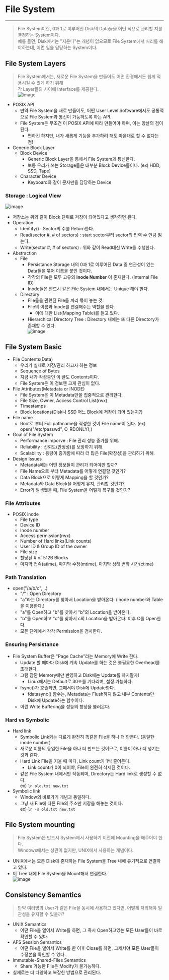 # File System
---
> File System이란, 0과 1로 이루어진 Disk의 Data들을 어떤 식으로 관리할 지를 결정하는 System이다.  
> 예를 들면, Disk에서는 "지운다"는 개념이 없으므로 File System에서 처리를 해야하는데, 이런 일을 담당하는 System이다.  

## File System Layers
> File System에서는, 새로운 File System을 만들어도 어떤 환경에서든 쉽게 적용시킬 수 있게 하기 위해  
> 각 Layer들의 사이에 Interface를 제공한다.  
![image](https://user-images.githubusercontent.com/71700079/170996208-943b7880-1313-4b66-8775-6bf14b5c5877.png)  
- POSIX API
  - 만약 File System을 새로 만들어도, 어떤 User Level Software에서도 공통적으로 File System과 통신이 가능하도록 하는 API.
  - File System은 무조건 이 POSIX API에 따라 만들어야 하며, 이는 양날의 검이 된다.
    - 편하긴 하지만, 내가 새롭게 기능을 추가하려 해도 마음대로 할 수 없다는 점!
- Generic Block Layer
  - Block Device
    - Generic Block Layer을 통해서 File System과 통신한다.
    - 보통 우리가 쓰는 Storage들은 대부분 Block Device들이다. (ex) HDD, SSD, Tape)
  - Character Device
    - Keyboard와 같이 문자만을 담당하는 Device

### Storage : Logical View  
![image](https://user-images.githubusercontent.com/71700079/170996846-9a20f8f6-8068-4e7d-95d9-3867e7f16bae.png)  
- 저장소는 위와 같이 Block 단위로 저장이 되어있다고 생각하면 된다.
- Operation
  - Identify() : Sector의 수를 Return한다.
  - Read(sector #, # of sectors) : start sector부터 sector의 입력 수 만큼 읽는다.
  - Write(sector #, # of sectors) : 위와 같이 Read대신 Write를 수행한다.
- Abstraction
  - File
    - Persistance Storage 내의 0과 1로 이루어진 Data 중 연관성이 있는 Data들을 묶어 이름을 붙인 것이다.
    - 각각의 File은 모두 고유의 __inode Number__ 이 존재한다. (Internal File ID)
    - Inode들은 반드시 같은 File System 내에서는 Unique 해야 한다.
  - Directory
    - File들을 관련된 File들 끼리 묶어 놓는 것.
    - File의 이름과 Inode를 연결해주는 역할을 한다.
      - 이에 대한 List(Mapping Table)를 들고 있다.
    - Hierarchical Directory Tree : Directory 내에는 또 다른 Directory가 존재할 수 있다.  
    ![image](https://user-images.githubusercontent.com/71700079/170997382-91bfe9bb-71e7-4b12-99b2-eb89bbe73bd8.png)  
    
## File System Basic
- File Contents(Data)
  - 우리가 실제로 저장/관리 하고자 하는 정보
  - Sequence of Bytes
  - 지금 내가 작성중인 이 글도 Contents이다.
  - File System은 이 정보엔 크게 관심이 없다.
- File Attributes(Metadata or INODE)
  - File System은 이 Metadata만을 집중적으로 관리한다.
  - File Size, Owner, Access Control List(rwx)
  - Timestamps
  - Block locations(Disk나 SSD 어느 Block에 저장이 되어 있는지?)
- File name  
  - Root로 부터 Full pathname을 작성한 것이 File name이 된다.  (ex) open("/etc/passwd", O_RDONLY);)
- Goal of File System
  - Performance imporve : File 관리 성능 증가를 위해.
  - Reliability : 신뢰도(안정성)를 보장하기 위해.
  - Scalability : 용량이 증가함에 따라 더 많은 File(확장성)을 관리하기 위해.
- Design Issues
  - Metadata에는 어떤 정보들이 관리가 되어야만 할까?
  - File Name으로 부터 Metadata를 어떻게 연결할 것인가?
  - Data Block으로 어떻게 Mapping을 할 것인가?
  - Metadata와 Data Block을 어떻게 유지, 관리할 것인가?
  - Error가 발생했을 때, File System을 어떻게 복구할 것인가?

### File Attributes
- POSIX inode
  - File type
  - Device ID
  - Inode number
  - Access permission(rwx)
  - Number of Hard links(Link counts)
  - User ID & Group ID of the owner
  - File size
  - 할당된 # of 512B Blocks
  - 마지막 접속(atime), 마지막 수정(mtime), 마지막 상태 변화 시간(ctime)

### Path Translation
- open("/a/b/c", ..)
  - "/" : Open Directory
  - "a"라는 Directory를 찾아서 Location을 받아온다. (inode number와 Table을 이용한다.)
  - "a"를 Open하고 "b"를 찾아서 "b"의 Location을 받아온다.
  - "b"를 Open하고 "c"를 찾아서 c의 Location을 받아온다. 이후 C를 Open한다.
  - 모든 단계에서 각각 Permission을 검사한다.

### Ensuring Persistance
- File System Buffer은 "Page Cache"라는 Memory에 Write 한다.
  - Update 할 때마다 Disk에 계속 Update를 하는 것은 불필요한 Overhead를 초래한다.
  - 그럼 잠깐 Memory에만 반영하고 Disk에는 Update를 하지말자!
    - Linux에서는 Default로 30초를 기다리며, 설정 가능하다.
  - fsync()가 호출되면, 그때서야 Disk에 Update한다.
    - fdatasync() 함수는, Metadata는 Flush하지 않고 내부 Contents만 Disk에 Update하는 함수이다.
  - 이런 Write Buffering을 성능의 향상을 불러온다.

### Hard vs Symbolic
- Hard link
  - Symbolic Link와는 다르게 완전히 똑같은 File을 하나 더 만든다. (동일한 inode number)
  - 새로운 이름의 동일한 File을 하나 더 만드는 것이므로, 이름이 하나 더 생기는 것과 같다.
  - Hard Link File을 지울 때 마다, Link count가 1씩 줄어든다.
    - Link count가 0이 되어야, File이 완전히 삭제된 것이다.
  - 같은 File System 내에서만 작동되며, Directory는 Hard link로 생성할 수 없다.  
  ex) ```ln old.txt new.txt```
- Symbolic link 
  - Window의 바로가기 개념과 동일하다.
  - 그냥 새 File에 다른 File의 주소만 저장을 해놓는 것이다.  
  ex) ```ln -s old.txt new.txt```
  
## File System mounting
> File System은 반드시 System에서 사용하기 이전에 Mounting을 해주어야 한다.  
> Windows에서는 상관이 없지만, UNIX에서 사용하는 개념이다.  

- UNIX에서는 모든 Disk에 존재하는 File System을 Tree 내에 유기적으로 연결하고 있다.
- 이 Tree 내에 File System을 Mount해서 연결한다.   
![image](https://user-images.githubusercontent.com/71700079/171004073-94ccec46-5ee8-431e-8412-b6ff9defbb98.png)  

## Consistency Semantics
> 만약 여러명의 User가 같은 File을 동시에 사용하고 있다면, 어떻게 처리해야 일관성을 유지할 수 있을까?  

- UNIX Semantics
  - 어떤 File을 열어서 Write를 하면, 그 즉시 Open하고있는 모든 User들이 바로 확인할 수 있다.
- AFS Session Semantics
  - 어떤 File을 열어서 Write를 한 이후 Close를 하면, 그제서야 모든 User들이 수정본을 확인할 수 있다.
- Immutable-Shared-Files Semantics
  - Share 가능한 File은 Modify가 불가능하다.
- 실제로는 더 다양하고 복잡한 방법으로 관리된다.
